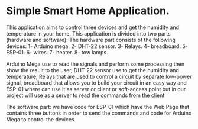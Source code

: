 # Simple Smart Home Application.
This application aims to control three devices and get the humidity and temperature in your home.
This application is divided into two parts (hardware and software):
The hardware part consists of the following devices:
1- Arduino mega.
2- DHT-22 sensor. 
3- Relays.
4- breadboard. 
5- ESP-01.
6- wires.
7- heater. 
8- tow lamps.

Arduino Mega use to read the signals and perform some processing then show the result to the user, DHT-22 sensor use to get the humidity and temperature, Relays that are used to control a circuit by separate low-power signal, breadboard that allows you to build your circuit in an easy way and ESP-01 where can use it as server or client or soft-access point but in our project will use 
as a server to read the commands from the client.

The software part:
we have code for ESP-01 which have the Web Page that contains three buttons in order to send the commands and code for Arduino Mega to control the devices.

